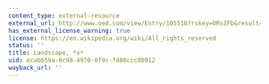 ```yaml
---
content_type: external-resource
external_url: http://www.oed.com/view/Entry/105516?rskey=ORsZFb&result=2&isAdvanced=false
has_external_license_warning: true
license: https://en.wikipedia.org/wiki/All_rights_reserved
status: ''
title: Landscape, *v*
uid: ecab659a-0c98-4970-8f9c-f488ccc0b912
wayback_url: ''
---
```

